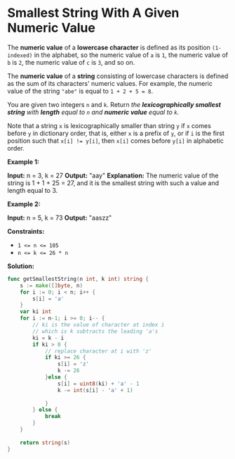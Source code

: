 # Smallest String With A Given Numeric Value
The  **numeric value**  of a  **lowercase character**  is defined as its position  `(1-indexed)`  in the alphabet, so the numeric value of  `a`  is  `1`, the numeric value of  `b`  is  `2`, the numeric value of  `c`  is  `3`, and so on.

The  **numeric value**  of a  **string**  consisting of lowercase characters is defined as the sum of its characters' numeric values. For example, the numeric value of the string  `"abe"`  is equal to  `1 + 2 + 5 = 8`.

You are given two integers  `n`  and  `k`. Return  _the  **lexicographically smallest string**  with  **length**  equal to  `n`  and  **numeric value**  equal to  `k`._

Note that a string  `x`  is lexicographically smaller than string  `y`  if  `x`  comes before  `y`  in dictionary order, that is, either  `x`  is a prefix of  `y`, or if  `i`  is the first position such that  `x[i] != y[i]`, then  `x[i]`  comes before  `y[i]`  in alphabetic order.

**Example 1:**

**Input:** n = 3, k = 27
**Output:** "aay"
**Explanation:** The numeric value of the string is 1 + 1 + 25 = 27, and it is the smallest string with such a value and length equal to 3.

**Example 2:**

**Input:** n = 5, k = 73
**Output:** "aaszz"

**Constraints:**

-   `1 <= n <= 105`
-   `n <= k <= 26 * n`

**Solution:**

```go
func getSmallestString(n int, k int) string {
    s := make([]byte, n)
    for i := 0; i < n; i++ {
        s[i] = 'a'
    }
    var ki int
    for i := n-1; i >= 0; i-- {
        // ki is the value of character at index i
        // which is k subtracts the leading 'a's
        ki = k - i
        if ki > 0 {
            // replace character at i with 'z'
            if ki >= 26 {
                s[i] = 'z'
                k -= 26
            }else {
                s[i] = uint8(ki) + 'a' - 1
                k -= int(s[i] - 'a' + 1)
                
            }
        } else {
            break
        }
    }
    
    return string(s)
}
```